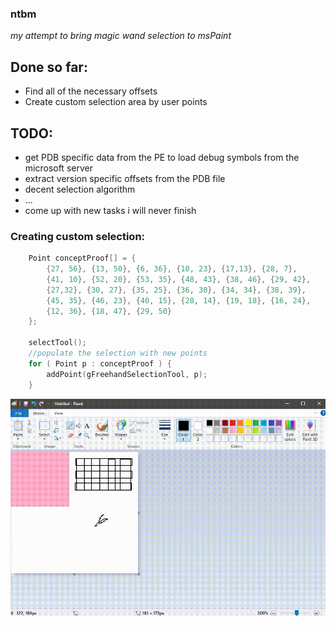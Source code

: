 <h3> ntbm </h3>
<p><i>my attempt to bring magic wand selection to msPaint</i></p>

<h2>Done so far:</h2>
<ul> 
    <li>Find all of the necessary offsets
    <li>Create custom selection area by user points
</ul>

<h2>TODO:</h2>
<ul>
    <li> get PDB specific data from the PE to load debug symbols from the microsoft server
    <li> extract version specific offsets from the PDB file
    <li> decent selection algorithm 
    <li> ...
    <li> come up with new tasks i will never finish
</ul>

<h3> Creating custom selection: </h3>

```c
    Point conceptProof[] = {
        {27, 56}, {13, 50}, {6, 36}, {10, 23}, {17,13}, {28, 7},
        {41, 10}, {52, 20}, {53, 35}, {48, 43}, {38, 46}, {29, 42},
        {27,32}, {30, 27}, {35, 25}, {36, 30}, {34, 34}, {38, 39},
        {45, 35}, {46, 23}, {40, 15}, {28, 14}, {19, 18}, {16, 24},
        {12, 36}, {18, 47}, {29, 50}
    }; 

    selectTool();
    //populate the selection with new points
    for ( Point p : conceptProof ) {
        addPoint(gFreehandSelectionTool, p);  
    }
```

<img src="https://github.com/mustbeaduck/ntbm/blob/master/pics/cust_sel.gif" alt = "> a gif image should be somwhere here future me must've changed fucking name again <" />


